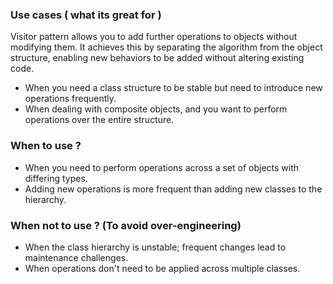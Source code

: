### Use cases ( what its great for )

Visitor pattern allows you to add further operations to objects without modifying them. It achieves this by separating the algorithm from the object structure, enabling new behaviors to be added without altering existing code.

- When you need a class structure to be stable but need to introduce new operations frequently.
- When dealing with composite objects, and you want to perform operations over the entire structure.

### When to use ?

- When you need to perform operations across a set of objects with differing types.
- Adding new operations is more frequent than adding new classes to the hierarchy.

### When not to use ? (To avoid over-engineering)

- When the class hierarchy is unstable; frequent changes lead to maintenance challenges.
- When operations don't need to be applied across multiple classes.
